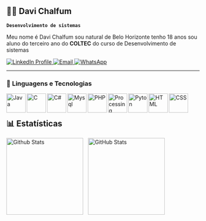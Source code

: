 ## 👨‍💻 Davi Chalfum 
**`Desenvolvimento de sistemas`**

Meu nome é Davi Chalfum sou natural de Belo Horizonte tenho 18 anos sou aluno do terceiro ano do **COLTEC** do curso de Desenvolvimento de sistemas

<a href="https://www.linkedin.com/in/davi-chalfum-073857224/" target="_blank">
   <img alt="LinkedIn Profile" title="Meu perfil no linkedin"
        src="https://custom-icon-badges.demolab.com/badge/-LinkedIn-0077B5?style=for-the-badge&logo=linkedin&logoColor=white">
</a>
<a href="mailto:davichalfum@gmail.com">
   <img src="https://img.shields.io/badge/Email-Enviar%20Email-red?logo=gmail&style=for-the-badge" alt="Email">
</a>
<a href="https://wa.me/31971423705" target="_blank">
   <img src="https://img.shields.io/badge/WhatsApp-Enviar%20Mensagem-25D366?logo=whatsapp&style=for-the-badge" alt="WhatsApp">
</a>

---
### 🤖 **Linguagens e Tecnologias**

<img
    align= "left"
    alt="Java"
    title="Java"
    width="50px"
    src="https://cdn.jsdelivr.net/gh/devicons/devicon@latest/icons/java/java-original.svg" 
/>
<img
    align= "left"
    alt="C"
    title="C"
    width="50px"
    src="https://cdn.jsdelivr.net/gh/devicons/devicon@latest/icons/c/c-original.svg" 
/>
<img
    align= "left"
    alt="C#"
    title="C"
    width="50px"
    src="https://cdn.jsdelivr.net/gh/devicons/devicon@latest/icons/csharp/csharp-original.svg" 
/>
<img
    align= "left"
    alt="Mysql"
    title="Mysql"
    width="50px"
    src="https://cdn.jsdelivr.net/gh/devicons/devicon@latest/icons/mysql/mysql-original.svg" 
/>
<img
    align= "left"
    alt="PHP"
    title="PHP"
    width="50px"
    src="https://cdn.jsdelivr.net/gh/devicons/devicon@latest/icons/php/php-original.svg
    " 
/>
<img
    align= "left"
    alt="Processing"
    title="Processing"
    width="50px"
    src="https://cdn.jsdelivr.net/gh/devicons/devicon@latest/icons/processing/processing-original.svg
    " 
/>
<img
    align= "left"
    alt="Pyton"
    title="Pyton"
    width="50px"
    src="https://cdn.jsdelivr.net/gh/devicons/devicon@latest/icons/python/python-original.svg
    " 
/>
<img
    align= "left"
    alt="HTML"
    title="HTML"
    width="50px"
    src="https://cdn.jsdelivr.net/gh/devicons/devicon@latest/icons/html5/html5-original.svg
    " 
/>
<img
    align= "left"
    alt="CSS"
    title="CSS"
    width="50px"
    src="https://cdn.jsdelivr.net/gh/devicons/devicon@latest/icons/css3/css3-original.svg
    " 
/>
<br/>
<br/>
## 📊 Estatísticas
<p>
    <img
        align="left"
        alt="Github Stats"
        height="200"
        style="padding-right: 10px;"
        src="https://github-readme-stats.vercel.app/api?username=Davi120906&show_icons=true&theme=tokyonight&locale=pt-br&hide_rank=true
        " 
    />
    <img
        align="left"
        alt="GitHub Stats"
        height="200"
        src="https://github-readme-stats.vercel.app/api/top-langs/?username=Davi120906&theme=tokyonight&layout=compact
        " 
    />
</p>


